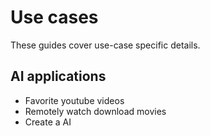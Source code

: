 # Use cases

These guides cover use-case specific details.

## AI applications

- Favorite youtube videos
- Remotely watch download movies
- Create a AI 
